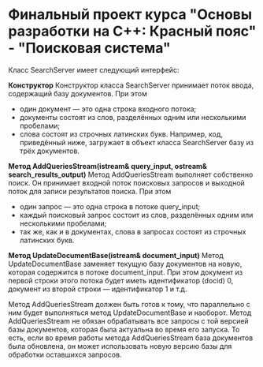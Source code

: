 # Финальный проект курcа "Основы разработки на С++: Красный пояс" - "Поисковая система"

Класс SearchServer имеет следующий интерфейс:

**Конструктор**
Конструктор класса SearchServer принимает поток ввода, содержащий базу документов. При этом
- один документ — это одна строка входного потока;
- документы состоят из слов, разделённых одним или несколькими пробелами;
- слова состоят из строчных латинских букв. Например, код, приведённый ниже, загружает в объект класса SearchServer базу из трёх документов.

**Метод AddQueriesStream(istream& query_input, ostream& search_results_output)**
Метод AddQueriesStream выполняет собственно поиск. Он принимает входной поток поисковых запросов и выходной поток для записи результатов поиска. При этом
- один запрос — это одна строка в потоке query_input;
- каждый поисковый запрос состоит из слов, разделённых одним или несколькими пробелами;
- так же, как и в документах, слова в запросах состоят из строчных латинских букв.

**Метод UpdateDocumentBase(istream& document_input)**
Метод UpdateDocumentBase заменяет текущую базу документов на новую, которая содержится в потоке document_input. 
При этом документ из первой строки этого потока будет иметь идентификатор (docid) 0, документ из второй строки — идентификатор 1 и т.д.

Метод AddQueriesStream должен быть готов к тому, что параллельно с ним будет выполняться метод UpdateDocumentBase и наоборот.
Метод AddQueriesStream не обязан обрабатывать все запросы с той версией базы документов, которая была актуальна во время его запуска. 
То есть, если во время работы метода AddQueriesStream база документов была обновлена, он может использовать новую версию базы для обработки оставшихся запросов.
